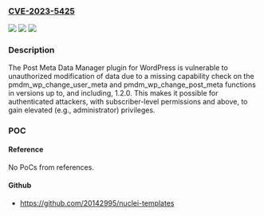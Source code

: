 ### [CVE-2023-5425](https://cve.mitre.org/cgi-bin/cvename.cgi?name=CVE-2023-5425)
![](https://img.shields.io/static/v1?label=Product&message=Post%20Meta%20Data%20Manager&color=blue)
![](https://img.shields.io/static/v1?label=Version&message=*%3C%3D%201.2.0%20&color=brighgreen)
![](https://img.shields.io/static/v1?label=Vulnerability&message=CWE-862%20Missing%20Authorization&color=brighgreen)

### Description

The Post Meta Data Manager plugin for WordPress is vulnerable to unauthorized modification of data due to a missing capability check on the pmdm_wp_change_user_meta and pmdm_wp_change_post_meta functions in versions up to, and including, 1.2.0. This makes it possible for authenticated attackers, with subscriber-level permissions and above, to gain elevated (e.g., administrator) privileges.

### POC

#### Reference
No PoCs from references.

#### Github
- https://github.com/20142995/nuclei-templates

